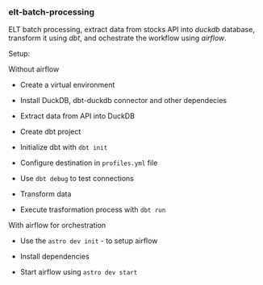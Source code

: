 ### elt-batch-processing

ELT batch processing, extract data from stocks API into *duckdb* database, transform it using *dbt*, and ochestrate the workflow using *airflow*.

Setup:

Without airflow

* Create a virtual environment

* Install DuckDB, dbt-duckdb connector and other dependecies

* Extract data from API into DuckDB

* Create dbt project

* Initialize dbt with `dbt init`

* Configure destination in `profiles.yml` file

* Use `dbt debug` to test connections

* Transform data

* Execute trasformation process with `dbt run`
  

With airflow for orchestration

* Use the `astro dev init` - to setup airflow

* Install dependencies

* Start airflow using `astro dev start`  
